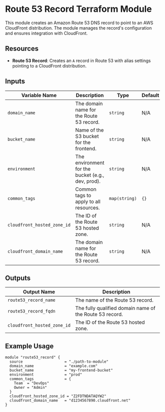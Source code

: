 
# Route 53 Record Terraform Module

This module creates an Amazon Route 53 DNS record to point to an AWS CloudFront distribution. The module manages the record's configuration and ensures integration with CloudFront.

## Resources

- **Route 53 Record**: Creates an `A` record in Route 53 with alias settings pointing to a CloudFront distribution.

## Inputs

| Variable Name             | Description                                    | Type        | Default     |
|---------------------------|------------------------------------------------|-------------|-------------|
| `domain_name`             | The domain name for the Route 53 record.       | `string`    | N/A         |
| `bucket_name`             | Name of the S3 bucket for the frontend.        | `string`    | N/A         |
| `environment`             | The environment for the bucket (e.g., dev, prod). | `string`    | N/A         |
| `common_tags`             | Common tags to apply to all resources.         | `map(string)` | `{}`      |
| `cloudfront_hosted_zone_id` | The ID of the Route 53 hosted zone.           | `string`    | N/A         |
| `cloudfront_domain_name`  | The domain name for the Route 53 record.       | `string`    | N/A         |

## Outputs

| Output Name               | Description                                    |
|---------------------------|------------------------------------------------|
| `route53_record_name`     | The name of the Route 53 record.               |
| `route53_record_fqdn`     | The fully qualified domain name of the Route 53 record. |
| `cloudfront_hosted_zone_id` | The ID of the Route 53 hosted zone.           |

## Example Usage

```hcl
module "route53_record" {
  source                   = "./path-to-module"
  domain_name              = "example.com"
  bucket_name              = "my-frontend-bucket"
  environment              = "prod"
  common_tags              = {
    Team  = "DevOps"
    Owner = "Admin"
  }
  cloudfront_hosted_zone_id = "Z2FDTNDATAQYW2"
  cloudfront_domain_name   = "d1234567890.cloudfront.net"
}
```
